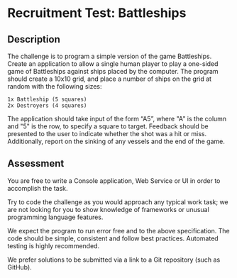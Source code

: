 Recruitment Test: Battleships
=============================

Description
-----------

The challenge is to program a simple version of the game Battleships. Create an application to allow a single human player to play a one-sided game of Battleships against ships placed by the computer. The program should create a 10x10 grid, and place a number of ships on the grid at random with the following sizes:

    1x Battleship (5 squares)
    2x Destroyers (4 squares)

The application should take input of the form “A5”, where "A" is the column and "5" is the row, to specify a square to target. Feedback should be presented to the user to indicate whether the shot was a hit or miss. Additionally, report on the sinking of any vessels and the end of the game.

Assessment
----------

You are free to write a Console application, Web Service or UI in order to accomplish the task.

Try to code the challenge as you would approach any typical work task; we are not looking for you to show knowledge of frameworks or unusual programming language features.

We expect the program to run error free and to the above specification. The code should be simple, consistent and follow best practices. Automated testing is highly recommended.

We prefer solutions to be submitted via a link to a Git repository (such as GitHub).
